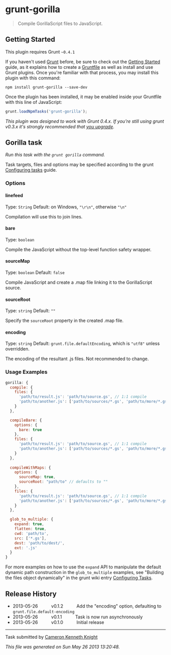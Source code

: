 # grunt-gorilla

> Compile GorillaScript files to JavaScript.



## Getting Started
This plugin requires Grunt `~0.4.1`

If you haven't used [Grunt](http://gruntjs.com/) before, be sure to check out the [Getting Started](http://gruntjs.com/getting-started) guide, as it explains how to create a [Gruntfile](http://gruntjs.com/sample-gruntfile) as well as install and use Grunt plugins. Once you're familiar with that process, you may install this plugin with this command:

```shell
npm install grunt-gorilla --save-dev
```

Once the plugin has been installed, it may be enabled inside your Gruntfile with this line of JavaScript:

```js
grunt.loadNpmTasks('grunt-gorilla');
```

*This plugin was designed to work with Grunt 0.4.x. If you're still using grunt v0.3.x it's strongly recommended that [you upgrade](http://gruntjs.com/upgrading-from-0.3-to-0.4).*


## Gorilla task
_Run this task with the `grunt gorilla` command._

Task targets, files and options may be specified according to the grunt [Configuring tasks](http://gruntjs.com/configuring-tasks) guide.

### Options

#### linefeed
Type: `String`
Default: on Windows, `"\r\n"`, otherwise `"\n"`

Compilation will use this to join lines.

#### bare
Type: `boolean`

Compile the JavaScript without the top-level function safety wrapper.

#### sourceMap
Type: `boolean`
Default: `false`

Compile JavaScript and create a .map file linking it to the GorillaScript source.

#### sourceRoot
Type: `string`
Default: `""`

Specify the `sourceRoot` property in the created .map file.

#### encoding
Type: `string`
Default: `grunt.file.defaultEncoding`, which is `"utf8"` unless overridden.

The encoding of the resultant .js files. Not recommended to change.

### Usage Examples

```js
gorilla: {
  compile: {
    files: {
      'path/to/result.js': 'path/to/source.gs', // 1:1 compile
      'path/to/another.js': ['path/to/sources/*.gs', 'path/to/more/*.gs'] // compile into single file
    }
  },

  compileBare: {
    options: {
      bare: true
    },
    files: {
      'path/to/result.js': 'path/to/source.gs', // 1:1 compile
      'path/to/another.js': ['path/to/sources/*.gs', 'path/to/more/*.gs'] // compile into single file
    }
  },
  
  compileWithMaps: {
    options: {
      sourceMap: true,
      sourceRoot: "path/to" // defaults to ""
    },
    files: {
      'path/to/result.js': 'path/to/source.gs', // 1:1 compile
      'path/to/another.js': ['path/to/sources/*.gs', 'path/to/more/*.gs'] // compile into single file
    }
  },

  glob_to_multiple: {
    expand: true,
    flatten: true,
    cwd: 'path/to',
    src: ['*.gs'],
    dest: 'path/to/dest/',
    ext: '.js'
  }
}
```

For more examples on how to use the `expand` API to manipulate the default dynamic path construction in the `glob_to_multiple` examples, see "Building the files object dynamically" in the grunt wiki entry [Configuring Tasks](http://gruntjs.com/configuring-tasks).


## Release History

 * 2013-05-26   v0.1.2   Add the "encoding" option, defaulting to `grunt.file.default-encoding`
 * 2013-05-26   v0.1.1   Task is now run asynchronously
 * 2013-05-26   v0.1.0   Initial release

---

Task submitted by [Cameron Kenneth Knight](http://github.com/ckknight)

*This file was generated on Sun May 26 2013 13:20:48.*
